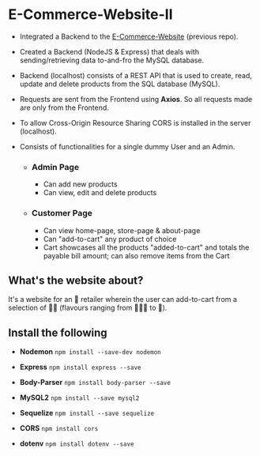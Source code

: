 # E-Commerce-Website-II
- Integrated a Backend to the [E-Commerce-Website](https://github.com/Sidver-pod/E-Commerce-Website) (previous repo).
- Created a Backend (NodeJS & Express) that deals with sending/retrieving data to-and-fro the MySQL database.
- Backend (localhost) consists of a REST API that is used to create, read, update and delete products from the SQL database (MySQL).
- Requests are sent from the Frontend using **Axios**. So all requests made are only from the Frontend.
- To allow Cross-Origin Resource Sharing CORS is installed in the server (localhost).
- Consists of functionalities for a single dummy User and an Admin.

    - ### Admin Page
        - Can add new products
        - Can view, edit and delete products
    - ### Customer Page
        - Can view home-page, store-page & about-page
        - Can "add-to-cart" any product of choice
        - Cart showcases all the products "added-to-cart" and totals the payable bill amount; can also remove items from the Cart

## What's the website about?
It's a website for an 🍦 retailer wherein the user can add-to-cart from a selection of 🍦🍨 (flavours ranging from 🥭🧀🍰 to 🍫).

## Install the following

- **Nodemon** `npm install --save-dev nodemon`

- **Express** `npm install express --save`

- **Body-Parser** `npm install body-parser --save`

- **MySQL2** `npm install --save mysql2`

- **Sequelize** `npm install --save sequelize`

- **CORS** `npm install cors`

- **dotenv** `npm install dotenv --save`
